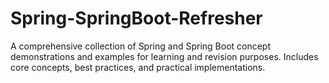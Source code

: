 # Spring-SpringBoot-Refresher
A comprehensive collection of Spring and Spring Boot concept demonstrations and examples for learning and revision purposes. Includes core concepts, best practices, and practical implementations.
